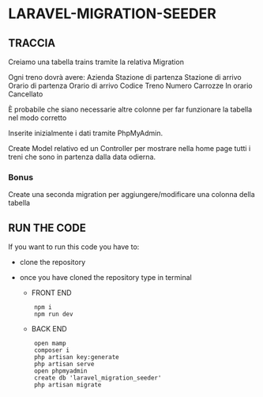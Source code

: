 # LARAVEL-MIGRATION-SEEDER

## TRACCIA 

Creiamo una tabella trains tramite la relativa Migration

Ogni treno dovrà avere:
Azienda
Stazione di partenza
Stazione di arrivo
Orario di partenza
Orario di arrivo
Codice Treno
Numero Carrozze
In orario
Cancellato

È probabile che siano necessarie altre colonne per far funzionare la tabella nel modo corretto 

Inserite inizialmente i dati tramite PhpMyAdmin.

Create Model relativo ed un Controller per mostrare nella home page tutti i treni che sono in partenza dalla data odierna.

### Bonus
Create una seconda migration per aggiungere/modificare una colonna della tabella


## RUN THE CODE
If you want to run this code you have to:
- clone the repository
- once you have cloned the repository type in terminal
    - FRONT END

    ```
        npm i
        npm run dev
    ```
    - BACK END

    ```
        open mamp
        composer i
        php artisan key:generate
        php artisan serve
        open phpmyadmin
        create db 'laravel_migration_seeder'
        php artisan migrate
    ```

    